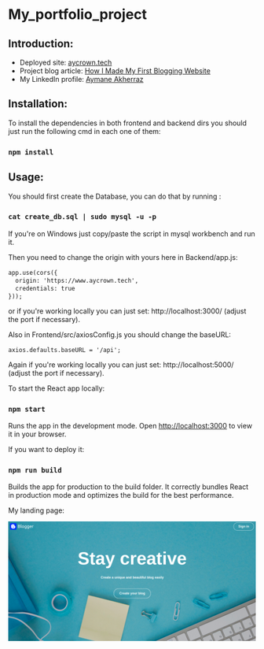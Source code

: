 # My_portfolio_project

## Introduction:

* Deployed site: [aycrown.tech](https://www.aycrown.tech/)
* Project blog article: [How I Made My First Blogging Website](https://medium.com/@aymaneakherraz/how-did-i-make-my-first-blogging-website-4599c7361c37)
* My LinkedIn profile: [Aymane Akherraz](https://www.linkedin.com/in/aymane-akherraz-299143265/)

## Installation:

To install the dependencies in both frontend and backend dirs you should just run the following cmd in each one of them:

### `npm install`

## Usage:

You should first create the Database, you can do that by running :
### `cat create_db.sql | sudo mysql -u -p`

If you're on Windows just copy/paste the script in mysql workbench and run it.

Then you need to change the origin with yours here in Backend/app.js:
```
app.use(cors({
  origin: 'https://www.aycrown.tech',
  credentials: true
}));
```
or if you're working locally you can just set: http://localhost:3000/ (adjust the port if necessary).

Also in Frontend/src/axiosConfig.js you should change the baseURL:
``` 
axios.defaults.baseURL = '/api';
```
Again if you're working locally you can just set: http://localhost:5000/ (adjust the port if necessary).

To start the React app locally:

### `npm start`

Runs the app in the development mode.
Open [http://localhost:3000](http://localhost:3000) to view it in your browser.

If you want to deploy it:

### `npm run build`

Builds the app for production to the build folder.
It correctly bundles React in production mode and optimizes the build for the best performance.

My landing page:

![Screenshot of the project](./screenshot.png)

